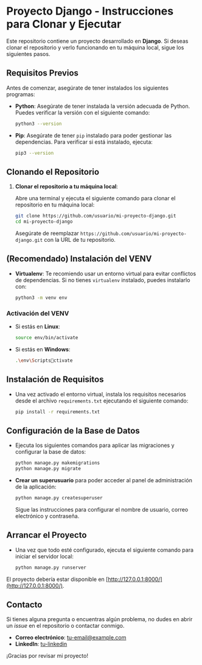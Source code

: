 
# Proyecto Django - Instrucciones para Clonar y Ejecutar

Este repositorio contiene un proyecto desarrollado en **Django**. Si deseas clonar el repositorio y verlo funcionando en tu máquina local, sigue los siguientes pasos.

## Requisitos Previos

Antes de comenzar, asegúrate de tener instalados los siguientes programas:

- **Python**: Asegúrate de tener instalada la versión adecuada de Python. Puedes verificar la versión con el siguiente comando:
  ```bash
  python3 --version
  ```

- **Pip**: Asegúrate de tener `pip` instalado para poder gestionar las dependencias. Para verificar si está instalado, ejecuta:
  ```bash
  pip3 --version
  ```

## Clonando el Repositorio

1. **Clonar el repositorio a tu máquina local**:

   Abre una terminal y ejecuta el siguiente comando para clonar el repositorio en tu máquina local:

   ```bash
   git clone https://github.com/usuario/mi-proyecto-django.git
   cd mi-proyecto-django
   ```

   Asegúrate de reemplazar `https://github.com/usuario/mi-proyecto-django.git` con la URL de tu repositorio.

## (Recomendado) Instalación del VENV

- **Virtualenv**: Te recomiendo usar un entorno virtual para evitar conflictos de dependencias. Si no tienes `virtualenv` instalado, puedes instalarlo con:

  ```bash
  python3 -m venv env
  ```

### Activación del VENV

- Si estás en **Linux**:

  ```bash
  source env/bin/activate
  ```

- Si estás en **Windows**:

  ```bash
  .\env\Scriptsctivate
  ```

## Instalación de Requisitos

- Una vez activado el entorno virtual, instala los requisitos necesarios desde el archivo `requirements.txt` ejecutando el siguiente comando:

  ```bash
  pip install -r requirements.txt
  ```

## Configuración de la Base de Datos

- Ejecuta los siguientes comandos para aplicar las migraciones y configurar la base de datos:

  ```bash
  python manage.py makemigrations
  python manage.py migrate
  ```

- **Crear un superusuario** para poder acceder al panel de administración de la aplicación:

  ```bash
  python manage.py createsuperuser
  ```

  Sigue las instrucciones para configurar el nombre de usuario, correo electrónico y contraseña.

## Arrancar el Proyecto

- Una vez que todo esté configurado, ejecuta el siguiente comando para iniciar el servidor local:

  ```bash
  python manage.py runserver
  ```

El proyecto debería estar disponible en [http://127.0.0.1:8000/](http://127.0.0.1:8000/).

## Contacto

Si tienes alguna pregunta o encuentras algún problema, no dudes en abrir un _issue_ en el repositorio o contactar conmigo.

- **Correo electrónico**: [tu-email@example.com](mailto:tu-email@example.com)
- **LinkedIn**: [tu-linkedin](https://www.linkedin.com/in/tu-linkedin)

¡Gracias por revisar mi proyecto!
